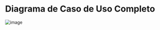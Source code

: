 # Diagrama de Caso de Uso Completo
![image](https://github.com/user-attachments/assets/7fe3c390-85f6-4642-8f40-cfb2f5c00555)

